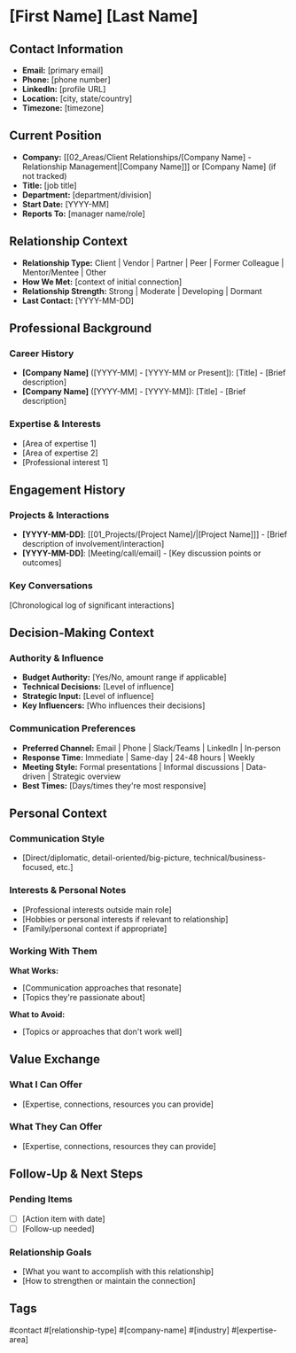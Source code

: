 # [First Name] [Last Name]

## Contact Information
- **Email:** [primary email]
- **Phone:** [phone number]
- **LinkedIn:** [profile URL]
- **Location:** [city, state/country]
- **Timezone:** [timezone]

## Current Position
- **Company:** [[02_Areas/Client Relationships/[Company Name] - Relationship Management|[Company Name]]] or [Company Name] (if not tracked)
- **Title:** [job title]
- **Department:** [department/division]
- **Start Date:** [YYYY-MM]
- **Reports To:** [manager name/role]

## Relationship Context
- **Relationship Type:** Client | Vendor | Partner | Peer | Former Colleague | Mentor/Mentee | Other
- **How We Met:** [context of initial connection]
- **Relationship Strength:** Strong | Moderate | Developing | Dormant
- **Last Contact:** [YYYY-MM-DD]

## Professional Background
### Career History
- **[Company Name]** ([YYYY-MM] - [YYYY-MM or Present]): [Title] - [Brief description]
- **[Company Name]** ([YYYY-MM] - [YYYY-MM]): [Title] - [Brief description]

### Expertise & Interests
- [Area of expertise 1]
- [Area of expertise 2]
- [Professional interest 1]

## Engagement History
### Projects & Interactions
- **[YYYY-MM-DD]**: [[01_Projects/[Project Name]/|[Project Name]]] - [Brief description of involvement/interaction]
- **[YYYY-MM-DD]**: [Meeting/call/email] - [Key discussion points or outcomes]

### Key Conversations
[Chronological log of significant interactions]

## Decision-Making Context
### Authority & Influence
- **Budget Authority:** [Yes/No, amount range if applicable]
- **Technical Decisions:** [Level of influence]
- **Strategic Input:** [Level of influence]
- **Key Influencers:** [Who influences their decisions]

### Communication Preferences
- **Preferred Channel:** Email | Phone | Slack/Teams | LinkedIn | In-person
- **Response Time:** Immediate | Same-day | 24-48 hours | Weekly
- **Meeting Style:** Formal presentations | Informal discussions | Data-driven | Strategic overview
- **Best Times:** [Days/times they're most responsive]

## Personal Context
### Communication Style
- [Direct/diplomatic, detail-oriented/big-picture, technical/business-focused, etc.]

### Interests & Personal Notes
- [Professional interests outside main role]
- [Hobbies or personal interests if relevant to relationship]
- [Family/personal context if appropriate]

### Working With Them
**What Works:**
- [Communication approaches that resonate]
- [Topics they're passionate about]

**What to Avoid:**
- [Topics or approaches that don't work well]

## Value Exchange
### What I Can Offer
- [Expertise, connections, resources you can provide]

### What They Can Offer
- [Expertise, connections, resources they can provide]

## Follow-Up & Next Steps
### Pending Items
- [ ] [Action item with date]
- [ ] [Follow-up needed]

### Relationship Goals
- [What you want to accomplish with this relationship]
- [How to strengthen or maintain the connection]

## Tags
#contact #[relationship-type] #[company-name] #[industry] #[expertise-area]
